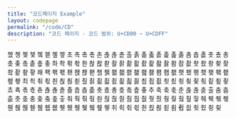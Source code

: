 ```yaml
---
title: "코드페이지 Example"
layout: codepage
permalink: "/code/CD"
description: "코드 페이지 - 코드 범위: U+CD00 ~ U+CDFF"
---
```


<span class="character">촀</span>
<span class="character">촁</span>
<span class="character">촂</span>
<span class="character">촃</span>
<span class="character">촄</span>
<span class="character">촅</span>
<span class="character">촆</span>
<span class="character">촇</span>
<span class="character">초</span>
<span class="character">촉</span>
<span class="character">촊</span>
<span class="character">촋</span>
<span class="character">촌</span>
<span class="character">촍</span>
<span class="character">촎</span>
<span class="character">촏</span>
<span class="character">촐</span>
<span class="character">촑</span>
<span class="character">촒</span>
<span class="character">촓</span>
<span class="character">촔</span>
<span class="character">촕</span>
<span class="character">촖</span>
<span class="character">촗</span>
<span class="character">촘</span>
<span class="character">촙</span>
<span class="character">촚</span>
<span class="character">촛</span>
<span class="character">촜</span>
<span class="character">총</span>
<span class="character">촞</span>
<span class="character">촟</span>
<span class="character">촠</span>
<span class="character">촡</span>
<span class="character">촢</span>
<span class="character">촣</span>
<span class="character">촤</span>
<span class="character">촥</span>
<span class="character">촦</span>
<span class="character">촧</span>
<span class="character">촨</span>
<span class="character">촩</span>
<span class="character">촪</span>
<span class="character">촫</span>
<span class="character">촬</span>
<span class="character">촭</span>
<span class="character">촮</span>
<span class="character">촯</span>
<span class="character">촰</span>
<span class="character">촱</span>
<span class="character">촲</span>
<span class="character">촳</span>
<span class="character">촴</span>
<span class="character">촵</span>
<span class="character">촶</span>
<span class="character">촷</span>
<span class="character">촸</span>
<span class="character">촹</span>
<span class="character">촺</span>
<span class="character">촻</span>
<span class="character">촼</span>
<span class="character">촽</span>
<span class="character">촾</span>
<span class="character">촿</span>
<span class="character">쵀</span>
<span class="character">쵁</span>
<span class="character">쵂</span>
<span class="character">쵃</span>
<span class="character">쵄</span>
<span class="character">쵅</span>
<span class="character">쵆</span>
<span class="character">쵇</span>
<span class="character">쵈</span>
<span class="character">쵉</span>
<span class="character">쵊</span>
<span class="character">쵋</span>
<span class="character">쵌</span>
<span class="character">쵍</span>
<span class="character">쵎</span>
<span class="character">쵏</span>
<span class="character">쵐</span>
<span class="character">쵑</span>
<span class="character">쵒</span>
<span class="character">쵓</span>
<span class="character">쵔</span>
<span class="character">쵕</span>
<span class="character">쵖</span>
<span class="character">쵗</span>
<span class="character">쵘</span>
<span class="character">쵙</span>
<span class="character">쵚</span>
<span class="character">쵛</span>
<span class="character">최</span>
<span class="character">쵝</span>
<span class="character">쵞</span>
<span class="character">쵟</span>
<span class="character">쵠</span>
<span class="character">쵡</span>
<span class="character">쵢</span>
<span class="character">쵣</span>
<span class="character">쵤</span>
<span class="character">쵥</span>
<span class="character">쵦</span>
<span class="character">쵧</span>
<span class="character">쵨</span>
<span class="character">쵩</span>
<span class="character">쵪</span>
<span class="character">쵫</span>
<span class="character">쵬</span>
<span class="character">쵭</span>
<span class="character">쵮</span>
<span class="character">쵯</span>
<span class="character">쵰</span>
<span class="character">쵱</span>
<span class="character">쵲</span>
<span class="character">쵳</span>
<span class="character">쵴</span>
<span class="character">쵵</span>
<span class="character">쵶</span>
<span class="character">쵷</span>
<span class="character">쵸</span>
<span class="character">쵹</span>
<span class="character">쵺</span>
<span class="character">쵻</span>
<span class="character">쵼</span>
<span class="character">쵽</span>
<span class="character">쵾</span>
<span class="character">쵿</span>
<span class="character">춀</span>
<span class="code tofu"></span>
<span class="code tofu"></span>
<span class="code tofu"></span>
<span class="code tofu"></span>
<span class="code tofu"></span>
<span class="code tofu"></span>
<span class="code tofu"></span>
<span class="character">춈</span>
<span class="character">춉</span>
<span class="character">춊</span>
<span class="character">춋</span>
<span class="character">춌</span>
<span class="character">춍</span>
<span class="character">춎</span>
<span class="code tofu"></span>
<span class="character">춐</span>
<span class="code tofu"></span>
<span class="character">춒</span>
<span class="character">춓</span>
<span class="character">추</span>
<span class="character">축</span>
<span class="character">춖</span>
<span class="character">춗</span>
<span class="character">춘</span>
<span class="character">춙</span>
<span class="character">춚</span>
<span class="character">춛</span>
<span class="character">출</span>
<span class="code tofu"></span>
<span class="code tofu"></span>
<span class="code tofu"></span>
<span class="code tofu"></span>
<span class="code tofu"></span>
<span class="code tofu"></span>
<span class="code tofu"></span>
<span class="character">춤</span>
<span class="character">춥</span>
<span class="character">춦</span>
<span class="character">춧</span>
<span class="character">춨</span>
<span class="character">충</span>
<span class="character">춪</span>
<span class="code tofu"></span>
<span class="character">춬</span>
<span class="code tofu"></span>
<span class="character">춮</span>
<span class="character">춯</span>
<span class="character">춰</span>
<span class="character">춱</span>
<span class="character">춲</span>
<span class="character">춳</span>
<span class="character">춴</span>
<span class="character">춵</span>
<span class="character">춶</span>
<span class="character">춷</span>
<span class="code tofu"></span>
<span class="code tofu"></span>
<span class="code tofu"></span>
<span class="code tofu"></span>
<span class="code tofu"></span>
<span class="code tofu"></span>
<span class="code tofu"></span>
<span class="code tofu"></span>
<span class="character">췀</span>
<span class="character">췁</span>
<span class="character">췂</span>
<span class="character">췃</span>
<span class="character">췄</span>
<span class="character">췅</span>
<span class="character">췆</span>
<span class="code tofu"></span>
<span class="character">췈</span>
<span class="code tofu"></span>
<span class="character">췊</span>
<span class="character">췋</span>
<span class="character">췌</span>
<span class="character">췍</span>
<span class="character">췎</span>
<span class="character">췏</span>
<span class="character">췐</span>
<span class="character">췑</span>
<span class="character">췒</span>
<span class="character">췓</span>
<span class="code tofu"></span>
<span class="code tofu"></span>
<span class="code tofu"></span>
<span class="code tofu"></span>
<span class="code tofu"></span>
<span class="code tofu"></span>
<span class="code tofu"></span>
<span class="code tofu"></span>
<span class="character">췜</span>
<span class="character">췝</span>
<span class="character">췞</span>
<span class="character">췟</span>
<span class="character">췠</span>
<span class="character">췡</span>
<span class="character">췢</span>
<span class="code tofu"></span>
<span class="character">췤</span>
<span class="code tofu"></span>
<span class="character">췦</span>
<span class="character">췧</span>
<span class="character">취</span>
<span class="character">췩</span>
<span class="character">췪</span>
<span class="character">췫</span>
<span class="character">췬</span>
<span class="character">췭</span>
<span class="character">췮</span>
<span class="character">췯</span>
<span class="code tofu"></span>
<span class="code tofu"></span>
<span class="code tofu"></span>
<span class="code tofu"></span>
<span class="code tofu"></span>
<span class="code tofu"></span>
<span class="code tofu"></span>
<span class="code tofu"></span>
<span class="character">췸</span>
<span class="character">췹</span>
<span class="character">췺</span>
<span class="character">췻</span>
<span class="character">췼</span>
<span class="character">췽</span>
<span class="character">췾</span>
<span class="code tofu"></span>
